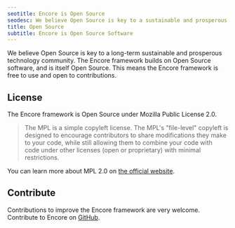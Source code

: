 ```yaml
---
seotitle: Encore is Open Source
seodesc: We believe Open Source is key to a sustainable and prosperous technology community. The Encore framework builds on Open Source software, and is itself Open Source.
title: Open Source
subtitle: Encore is Open Source Software
---
```


We believe Open Source is key to a long-term sustainable and prosperous technology community. The Encore framework builds on Open Source software, and is itself Open Source. This means the Encore framework is free to use and open to contributions.

## License

The Encore framework is Open Source under Mozilla Public License 2.0.

> The MPL is a simple copyleft license. The MPL's "file-level" copyleft is designed to encourage contributors to share modifications they make to your code, while still allowing them to combine your code with code under other licenses (open or proprietary) with minimal restrictions.

You can learn more about MPL 2.0 on [the official website](https://www.mozilla.org/en-US/MPL/2.0/FAQ/).

## Contribute

Contributions to improve the Encore framework are very welcome. Contribute to Encore on [GitHub](https://github.com/encoredev/encore).

